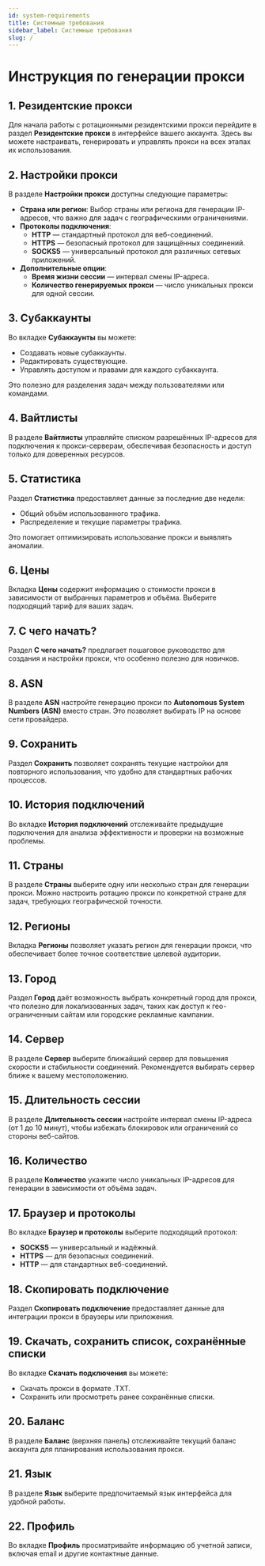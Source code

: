 ```yaml
---
id: system-requirements
title: Системные требования
sidebar_label: Системные требования
slug: /
---
```

# Инструкция по генерации прокси

## 1. Резидентские прокси

Для начала работы с ротационными резидентскими прокси перейдите в раздел **Резидентские прокси** в интерфейсе вашего аккаунта. Здесь вы можете настраивать, генерировать и управлять прокси на всех этапах их использования.

## 2. Настройки прокси

В разделе **Настройки прокси** доступны следующие параметры:

- **Страна или регион**: Выбор страны или региона для генерации IP-адресов, что важно для задач с географическими ограничениями.
- **Протоколы подключения**:
  - **HTTP** — стандартный протокол для веб-соединений.
  - **HTTPS** — безопасный протокол для защищённых соединений.
  - **SOCKS5** — универсальный протокол для различных сетевых приложений.
- **Дополнительные опции**:
  - **Время жизни сессии** — интервал смены IP-адреса.
  - **Количество генерируемых прокси** — число уникальных прокси для одной сессии.

## 3. Субаккаунты

Во вкладке **Субаккаунты** вы можете:
- Создавать новые субаккаунты.
- Редактировать существующие.
- Управлять доступом и правами для каждого субаккаунта.

Это полезно для разделения задач между пользователями или командами.

## 4. Вайтлисты

В разделе **Вайтлисты** управляйте списком разрешённых IP-адресов для подключения к прокси-серверам, обеспечивая безопасность и доступ только для доверенных ресурсов.

## 5. Статистика

Раздел **Статистика** предоставляет данные за последние две недели:
- Общий объём использованного трафика.
- Распределение и текущие параметры трафика.

Это помогает оптимизировать использование прокси и выявлять аномалии.

## 6. Цены

Вкладка **Цены** содержит информацию о стоимости прокси в зависимости от выбранных параметров и объёма. Выберите подходящий тариф для ваших задач.

## 7. С чего начать?

Раздел **С чего начать?** предлагает пошаговое руководство для создания и настройки прокси, что особенно полезно для новичков.

## 8. ASN

В разделе **ASN** настройте генерацию прокси по **Autonomous System Numbers (ASN)** вместо стран. Это позволяет выбирать IP на основе сети провайдера.

## 9. Сохранить

Раздел **Сохранить** позволяет сохранять текущие настройки для повторного использования, что удобно для стандартных рабочих процессов.

## 10. История подключений

Во вкладке **История подключений** отслеживайте предыдущие подключения для анализа эффективности и проверки на возможные проблемы.

## 11. Страны

В разделе **Страны** выберите одну или несколько стран для генерации прокси. Можно настроить ротацию прокси по конкретной стране для задач, требующих географической точности.

## 12. Регионы

Вкладка **Регионы** позволяет указать регион для генерации прокси, что обеспечивает более точное соответствие целевой аудитории.

## 13. Город

Раздел **Город** даёт возможность выбрать конкретный город для прокси, что полезно для локализованных задач, таких как доступ к гео-ограниченным сайтам или городские рекламные кампании.

## 14. Сервер

В разделе **Сервер** выберите ближайший сервер для повышения скорости и стабильности соединений. Рекомендуется выбирать сервер ближе к вашему местоположению.

## 15. Длительность сессии

В разделе **Длительность сессии** настройте интервал смены IP-адреса (от 1 до 10 минут), чтобы избежать блокировок или ограничений со стороны веб-сайтов.

## 16. Количество

В разделе **Количество** укажите число уникальных IP-адресов для генерации в зависимости от объёма задач.

## 17. Браузер и протоколы

Во вкладке **Браузер и протоколы** выберите подходящий протокол:
- **SOCKS5** — универсальный и надёжный.
- **HTTPS** — для безопасных соединений.
- **HTTP** — для стандартных веб-соединений.

## 18. Скопировать подключение

Раздел **Скопировать подключение** предоставляет данные для интеграции прокси в браузеры или приложения.

## 19. Скачать, сохранить список, сохранённые списки

Во вкладке **Скачать подключения** вы можете:
- Скачать прокси в формате .TXT.
- Сохранить или просмотреть ранее сохранённые списки.

## 20. Баланс

В разделе **Баланс** (верхняя панель) отслеживайте текущий баланс аккаунта для планирования использования прокси.

## 21. Язык

В разделе **Язык** выберите предпочитаемый язык интерфейса для удобной работы.

## 22. Профиль

Во вкладке **Профиль** просматривайте информацию об учетной записи, включая email и другие контактные данные.
